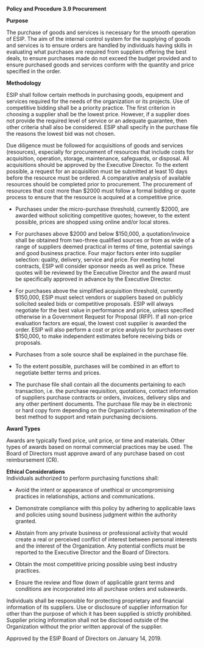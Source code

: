 
**Policy and Procedure 3.9 Procurement**

**Purpose**

The purchase of goods and services is necessary for the smooth operation
of ESIP. The aim of the internal control system for the supplying of
goods and services is to ensure orders are handled by individuals having
skills in evaluating what purchases are required from suppliers offering
the best deals, to ensure purchases made do not exceed the budget
provided and to ensure purchased goods and services conform with the
quantity and price specified in the order.

**Methodology**

ESIP shall follow certain methods in purchasing goods, equipment and
services required for the needs of the organization or its projects. Use
of competitive bidding shall be a priority practice. The first criterion
in choosing a supplier shall be the lowest price. However, if a supplier
does not provide the required level of service or an adequate guarantee,
then other criteria shall also be considered. ESIP shall specify in the
purchase file the reasons the lowest bid was not chosen.

Due diligence must be followed for acquisitions of goods and services
(resources), especially for procurement of resources that include costs
for acquisition, operation, storage, maintenance, safeguards, or
disposal. All acquisitions should be approved by the Executive Director.
To the extent possible, a request for an acquisition must be submitted
at least 10 days before the resource must be ordered. A comparative
analysis of available resources should be completed prior to
procurement. The procurement of resources that cost more than \$2000
must follow a formal bidding or quote process to ensure that the
resource is acquired at a competitive price.

-   Purchases under the micro-purchase threshold, currently \$2000, are
    awarded without soliciting competitive quotes; however, to the
    extent possible, prices are shopped using online and/or local
    stores.

-   For purchases above \$2000 and below \$150,000, a quotation/invoice
    shall be obtained from two-three qualified sources or from as wide
    of a range of suppliers deemed practical in terms of time,
    potential savings and good business practice. Four major factors
    enter into supplier selection: quality, delivery, service and
    price. For meeting hotel contracts, ESIP will consider sponsor
    needs as well as price. These quotes will be reviewed by the
    Executive Director and the award must be specifically approved in
    advance by the Executive Director.

-   For purchases above the simplified acquisition threshold, currently
    \$150,000, ESIP must select vendors or suppliers based on publicly
    solicited sealed bids or competitive proposals. ESIP will always
    negotiate for the best value in performance and price, unless
    specified otherwise in a Government Request for Proposal (RFP). If
    all non-price evaluation factors are equal, the lowest cost
    supplier is awarded the order. ESIP will also perform a cost or
    price analysis for purchases over \$150,000, to make independent
    estimates before receiving bids or proposals.

-   Purchases from a sole source shall be explained in the purchase
    file.

-   To the extent possible, purchases will be combined in an effort to
    negotiate better terms and prices.

-   The purchase file shall contain all the documents pertaining to each
    transaction, i.e. the purchase requisition, quotations, contact
    information of suppliers purchase contracts or orders, invoices,
    delivery slips and any other pertinent documents. The purchase
    file may be in electronic or hard copy form depending on the
    Organization's determination of the best method to support and
    retain purchasing decisions.

**Award Types**

Awards are typically fixed price, unit price, or time and materials.
Other types of awards based on normal commercial practices may be used.
The Board of Directors must approve award of any purchase based on cost
reimbursement (CR).

**Ethical Considerations**\
Individuals authorized to perform purchasing functions shall:

-   Avoid the intent or appearance of unethical or uncompromising
    practices in relationships, actions and communications.

-   Demonstrate compliance with this policy by adhering to applicable
    laws and policies using sound business judgment within the
    authority granted.

-   Abstain from any private business or professional activity that
    would create a real or perceived conflict of interest between
    personal interests and the interest of the Organization. Any
    potential conflicts must be reported to the Executive Director and
    the Board of Directors.

-   Obtain the most competitive pricing possible using best industry
    practices.

-   Ensure the review and flow down of applicable grant terms and
    conditions are incorporated into all purchase orders and
    subawards.

Individuals shall be responsible for protecting proprietary and
financial information of its suppliers. Use or disclosure of supplier
information for other than the purpose of which it has been supplied is
strictly prohibited. Supplier pricing information shall not be disclosed
outside of the Organization without the prior written approval of the
supplier.

Approved by the ESIP Board of Directors on January 14, 2019.
